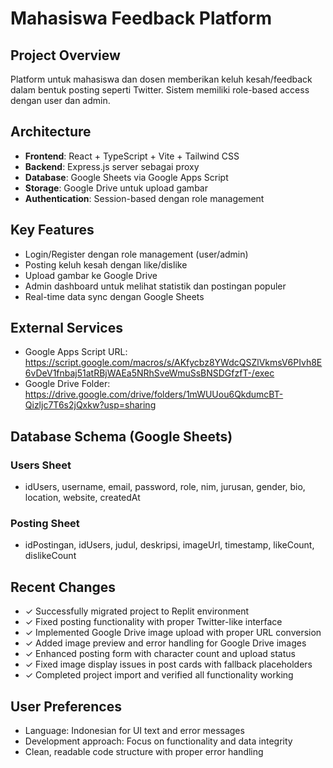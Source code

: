 # Mahasiswa Feedback Platform

## Project Overview
Platform untuk mahasiswa dan dosen memberikan keluh kesah/feedback dalam bentuk posting seperti Twitter. Sistem memiliki role-based access dengan user dan admin.

## Architecture
- **Frontend**: React + TypeScript + Vite + Tailwind CSS
- **Backend**: Express.js server sebagai proxy
- **Database**: Google Sheets via Google Apps Script
- **Storage**: Google Drive untuk upload gambar
- **Authentication**: Session-based dengan role management

## Key Features
- Login/Register dengan role management (user/admin)
- Posting keluh kesah dengan like/dislike
- Upload gambar ke Google Drive
- Admin dashboard untuk melihat statistik dan postingan populer
- Real-time data sync dengan Google Sheets

## External Services
- Google Apps Script URL: https://script.google.com/macros/s/AKfycbz8YWdcQSZlVkmsV6PIvh8E6vDeV1fnbaj51atRBjWAEa5NRhSveWmuSsBNSDGfzfT-/exec
- Google Drive Folder: https://drive.google.com/drive/folders/1mWUUou6QkdumcBT-Qizljc7T6s2jQxkw?usp=sharing

## Database Schema (Google Sheets)

### Users Sheet
- idUsers, username, email, password, role, nim, jurusan, gender, bio, location, website, createdAt

### Posting Sheet  
- idPostingan, idUsers, judul, deskripsi, imageUrl, timestamp, likeCount, dislikeCount

## Recent Changes
- ✓ Successfully migrated project to Replit environment
- ✓ Fixed posting functionality with proper Twitter-like interface
- ✓ Implemented Google Drive image upload with proper URL conversion
- ✓ Added image preview and error handling for Google Drive images
- ✓ Enhanced posting form with character count and upload status
- ✓ Fixed image display issues in post cards with fallback placeholders
- ✓ Completed project import and verified all functionality working

## User Preferences
- Language: Indonesian for UI text and error messages
- Development approach: Focus on functionality and data integrity
- Clean, readable code structure with proper error handling